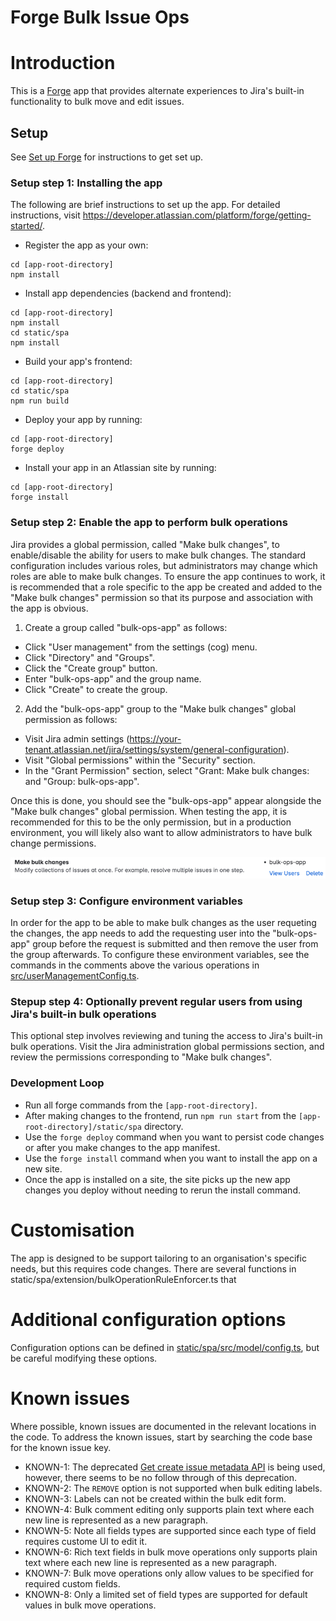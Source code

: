 # Forge Bulk Issue Ops

# Introduction

This is a [Forge](https://developer.atlassian.com/platform/forge) app that provides alternate experiences to Jira's built-in functionality to bulk move and edit issues.

## Setup

See [Set up Forge](https://developer.atlassian.com/platform/forge/set-up-forge/) for instructions to get set up.

### Setup step 1: Installing the app

The following are brief instructions to set up the app. For detailed instructions, visit https://developer.atlassian.com/platform/forge/getting-started/.

- Register the app as your own:
```
cd [app-root-directory]
npm install
```

- Install app dependencies (backend and frontend):
```
cd [app-root-directory]
npm install
cd static/spa
npm install
```

- Build your app's frontend:
```
cd [app-root-directory]
cd static/spa
npm run build
```

- Deploy your app by running:
```
cd [app-root-directory]
forge deploy
```

- Install your app in an Atlassian site by running:
```
cd [app-root-directory]
forge install
```

### Setup step 2: Enable the app to perform bulk operations

Jira provides a global permission, called "Make bulk changes", to enable/disable the ability for users to make bulk changes. The standard configuration includes various roles, but administrators may change which roles are able to make bulk changes. To ensure the app continues to work, it is recommended that a role specific to the app be created and added to the "Make bulk changes" permission so that its purpose and association with the app is obvious.

1. Create a group called "bulk-ops-app" as follows:
* Click "User management" from the settings (cog) menu.
* Click "Directory" and "Groups".
* Click the "Create group" button.
* Enter "bulk-ops-app" and the group name.
* Click "Create" to create the group.

2. Add the "bulk-ops-app" group to the "Make bulk changes" global permission as follows:
* Visit Jira admin settings (https://your-tenant.atlassian.net/jira/settings/system/general-configuration).
* Visit "Global permissions" within the "Security" section.
* In the "Grant Permission" section, select "Grant: Make bulk changes: and "Group: bulk-ops-app". 

Once this is done, you should see the "bulk-ops-app" appear alongside the "Make bulk changes" global permission. When testing the app, it is recommended for this to be the only permission, but in a production environment, you will likely also want to allow administrators to have bulk change permissions.

![Make bulk changes configuration](./make-bulk-changes-global-permission.png)


### Setup step 3: Configure environment variables

In order for the app to be able to make bulk changes as the user requeting the changes, the app needs to add the requesting user into the "bulk-ops-app" group before the request is submitted and then remove the user from the group afterwards. To configure these environment variables, see the commands in the comments above the various operations in [src/userManagementConfig.ts](./src/userManagementConfig.ts). 


### Stepup step 4: Optionally prevent regular users from using Jira's built-in bulk operations

This optional step involves reviewing and tuning the access to Jira's built-in bulk operations. Visit the Jira administration global permissions section, and review the permissions corresponding to "Make bulk changes".

### Development Loop

- Run all forge commands from the `[app-root-directory]`.
- After making changes to the frontend, run `npm run start` from the `[app-root-directory]/static/spa` directory.
- Use the `forge deploy` command when you want to persist code changes or after you make changes to the app manifest.
- Use the `forge install` command when you want to install the app on a new site.
- Once the app is installed on a site, the site picks up the new app changes you deploy without needing to rerun the install command.

# Customisation

The app is designed to be support tailoring to an organisation's specific needs, but this requires code changes. There are several functions in static/spa/extension/bulkOperationRuleEnforcer.ts that 


# Additional configuration options

Configuration options can be defined in [static/spa/src/model/config.ts](static/spa/src/model/config.ts), but be careful modifying these options.

# Known issues

Where possible, known issues are documented in the relevant locations in the code. To address the known issues, start by searching the code base for the known issue key.

* KNOWN-1: The deprecated [Get create issue metadata API](https://developer.atlassian.com/cloud/jira/platform/rest/v3/api-group-issues/#api-rest-api-3-issue-createmeta-get) is being used, however, there seems to be no follow through of this deprecation.
* KNOWN-2: The `REMOVE` option is not supported when bulk editing labels.
* KNOWN-3: Labels can not be created within the bulk edit form.
* KNOWN-4: Bulk comment editing only supports plain text where each new line is represented as a new paragraph.
* KNOWN-5: Note all fields types are supported since each type of field requires custome UI to edit it.
* KNOWN-6: Rich text fields in bulk move operations only supports plain text where each new line is represented as a new paragraph.
* KNOWN-7: Bulk move operations only allow values to be specified for required custom fields.
* KNOWN-8: Only a limited set of field types are supported for default values in bulk move operations.
